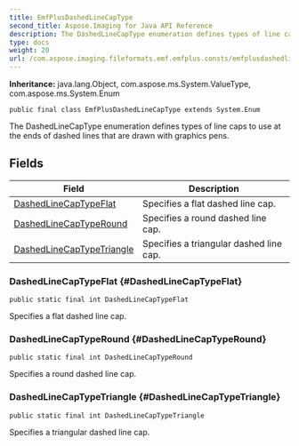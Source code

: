 ```yaml
---
title: EmfPlusDashedLineCapType
second_title: Aspose.Imaging for Java API Reference
description: The DashedLineCapType enumeration defines types of line caps to use at the ends of dashed lines that are drawn with graphics pens.
type: docs
weight: 20
url: /com.aspose.imaging.fileformats.emf.emfplus.consts/emfplusdashedlinecaptype/
---
```

**Inheritance:**
java.lang.Object, com.aspose.ms.System.ValueType, com.aspose.ms.System.Enum
```
public final class EmfPlusDashedLineCapType extends System.Enum
```

The DashedLineCapType enumeration defines types of line caps to use at the ends of dashed lines that are drawn with graphics pens.
## Fields

| Field | Description |
| --- | --- |
| [DashedLineCapTypeFlat](#DashedLineCapTypeFlat) | Specifies a flat dashed line cap. |
| [DashedLineCapTypeRound](#DashedLineCapTypeRound) | Specifies a round dashed line cap. |
| [DashedLineCapTypeTriangle](#DashedLineCapTypeTriangle) | Specifies a triangular dashed line cap. |
### DashedLineCapTypeFlat {#DashedLineCapTypeFlat}
```
public static final int DashedLineCapTypeFlat
```


Specifies a flat dashed line cap.

### DashedLineCapTypeRound {#DashedLineCapTypeRound}
```
public static final int DashedLineCapTypeRound
```


Specifies a round dashed line cap.

### DashedLineCapTypeTriangle {#DashedLineCapTypeTriangle}
```
public static final int DashedLineCapTypeTriangle
```


Specifies a triangular dashed line cap.

